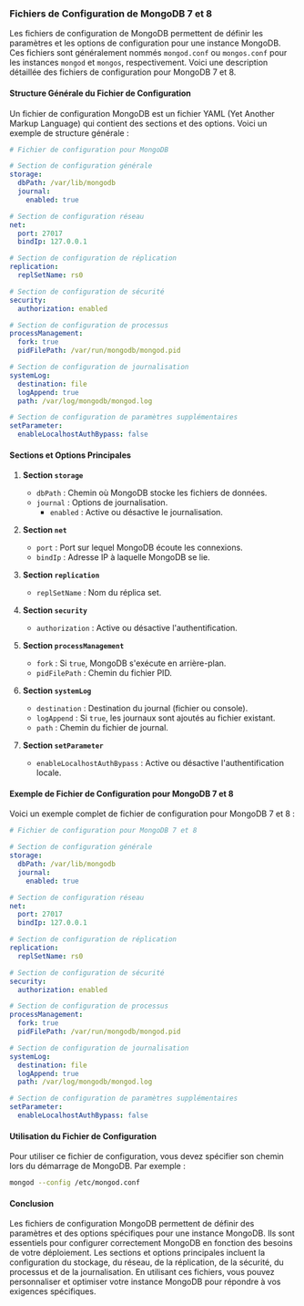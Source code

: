 ### Fichiers de Configuration de MongoDB 7 et 8

Les fichiers de configuration de MongoDB permettent de définir les paramètres et les options de configuration pour une instance MongoDB. Ces fichiers sont généralement nommés `mongod.conf` ou `mongos.conf` pour les instances `mongod` et `mongos`, respectivement. Voici une description détaillée des fichiers de configuration pour MongoDB 7 et 8.

#### Structure Générale du Fichier de Configuration

Un fichier de configuration MongoDB est un fichier YAML (Yet Another Markup Language) qui contient des sections et des options. Voici un exemple de structure générale :

```yaml
# Fichier de configuration pour MongoDB

# Section de configuration générale
storage:
  dbPath: /var/lib/mongodb
  journal:
    enabled: true

# Section de configuration réseau
net:
  port: 27017
  bindIp: 127.0.0.1

# Section de configuration de réplication
replication:
  replSetName: rs0

# Section de configuration de sécurité
security:
  authorization: enabled

# Section de configuration de processus
processManagement:
  fork: true
  pidFilePath: /var/run/mongodb/mongod.pid

# Section de configuration de journalisation
systemLog:
  destination: file
  logAppend: true
  path: /var/log/mongodb/mongod.log

# Section de configuration de paramètres supplémentaires
setParameter:
  enableLocalhostAuthBypass: false
```

#### Sections et Options Principales

1. **Section `storage`**
   - `dbPath` : Chemin où MongoDB stocke les fichiers de données.
   - `journal` : Options de journalisation.
     - `enabled` : Active ou désactive le journalisation.

2. **Section `net`**
   - `port` : Port sur lequel MongoDB écoute les connexions.
   - `bindIp` : Adresse IP à laquelle MongoDB se lie.

3. **Section `replication`**
   - `replSetName` : Nom du réplica set.

4. **Section `security`**
   - `authorization` : Active ou désactive l'authentification.

5. **Section `processManagement`**
   - `fork` : Si `true`, MongoDB s'exécute en arrière-plan.
   - `pidFilePath` : Chemin du fichier PID.

6. **Section `systemLog`**
   - `destination` : Destination du journal (fichier ou console).
   - `logAppend` : Si `true`, les journaux sont ajoutés au fichier existant.
   - `path` : Chemin du fichier de journal.

7. **Section `setParameter`**
   - `enableLocalhostAuthBypass` : Active ou désactive l'authentification locale.

#### Exemple de Fichier de Configuration pour MongoDB 7 et 8

Voici un exemple complet de fichier de configuration pour MongoDB 7 et 8 :

```yaml
# Fichier de configuration pour MongoDB 7 et 8

# Section de configuration générale
storage:
  dbPath: /var/lib/mongodb
  journal:
    enabled: true

# Section de configuration réseau
net:
  port: 27017
  bindIp: 127.0.0.1

# Section de configuration de réplication
replication:
  replSetName: rs0

# Section de configuration de sécurité
security:
  authorization: enabled

# Section de configuration de processus
processManagement:
  fork: true
  pidFilePath: /var/run/mongodb/mongod.pid

# Section de configuration de journalisation
systemLog:
  destination: file
  logAppend: true
  path: /var/log/mongodb/mongod.log

# Section de configuration de paramètres supplémentaires
setParameter:
  enableLocalhostAuthBypass: false
```

#### Utilisation du Fichier de Configuration

Pour utiliser ce fichier de configuration, vous devez spécifier son chemin lors du démarrage de MongoDB. Par exemple :

```sh
mongod --config /etc/mongod.conf
```

#### Conclusion

Les fichiers de configuration MongoDB permettent de définir des paramètres et des options spécifiques pour une instance MongoDB. Ils sont essentiels pour configurer correctement MongoDB en fonction des besoins de votre déploiement. Les sections et options principales incluent la configuration du stockage, du réseau, de la réplication, de la sécurité, du processus et de la journalisation. En utilisant ces fichiers, vous pouvez personnaliser et optimiser votre instance MongoDB pour répondre à vos exigences spécifiques.
